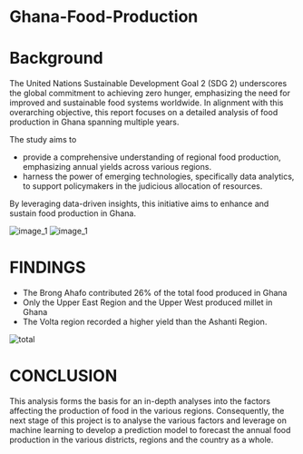 # Ghana-Food-Production
# Background
The United Nations Sustainable Development Goal 2 (SDG 2) underscores the global commitment to achieving zero hunger, emphasizing the need for improved and sustainable food systems worldwide. In alignment with this overarching objective, this report focuses on a detailed analysis of food production in Ghana spanning multiple years. 

The study aims to
* provide a comprehensive understanding of regional food production, emphasizing annual yields across various regions.
* harness the power of emerging technologies, specifically data analytics, to support policymakers in the judicious allocation of resources.

By leveraging data-driven insights, this initiative aims to enhance and sustain food production in Ghana.


![image_1](https://github.com/Suleman-Zack/Ghana-Food-Production/assets/63692930/c03a3ad8-5463-4746-82a3-306516d7f770) ![image_1](https://github.com/Suleman-Zack/Ghana-Food-Production/assets/63692930/fed1ffdc-e216-4b56-b037-246df1676d66)





# FINDINGS
* The Brong Ahafo contributed 26% of the total food produced in Ghana
* Only the Upper East Region and the Upper West produced millet in Ghana
* The Volta region recorded a higher yield than the Ashanti Region.
  
![total](https://github.com/Suleman-Zack/Ghana-Food-Production/assets/63692930/226433b2-d619-4d78-8f4e-04e166aa1ab7)

# CONCLUSION
This analysis forms the basis for an in-depth analyses into the factors affecting the production of food in the various regions. Consequently, the next stage of this project is to analyse the various factors and leverage on machine learning to develop a prediction model to forecast the annual food production in the various districts, regions and the country as a whole.



